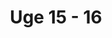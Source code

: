 ---
title: "Uge 15 - 16"
summary: "Læringsmål og læringsplan"
ShowReadingTime: false
ShowWordCount: false
ShowRssButtonInSectionTermList: false
weight: 50
---